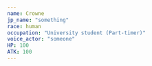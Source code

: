 ```yaml
---
name: Crowne
jp_name: "something"
race: human
occupation: "University student (Part-timer)"
voice_actor: "someone"
HP: 100
ATK: 100
---
```

